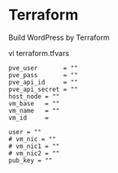 # Terraform
Build WordPress by Terraform

vi terraform.tfvars
```
pve_user       = ""
pve_pass       = ""
pve_api_id     = ""
pve_api_secret = ""
host_node = ""
vm_base   = ""
vm_name   = ""
vm_id     = 

user = ""
# vm_nic = ""
# vm_nic1 = ""
# vm_nic2 = ""
pub_key = ""
```
